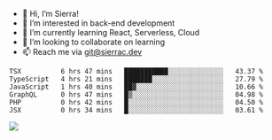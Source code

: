 - 👋 Hi, I’m Sierra!
- 👀 I’m interested in back-end development
- 🌱 I’m currently learning React, Serverless, Cloud
- 💞️ I’m looking to collaborate on learning
- 📫 Reach me via git@sierrac.dev

<!--START_SECTION:waka-->

```text
TSX          6 hrs 47 mins   ███████████░░░░░░░░░░░░░░   43.37 %
TypeScript   4 hrs 21 mins   ███████░░░░░░░░░░░░░░░░░░   27.79 %
JavaScript   1 hrs 40 mins   ██▓░░░░░░░░░░░░░░░░░░░░░░   10.66 %
GraphQL      0 hrs 47 mins   █▒░░░░░░░░░░░░░░░░░░░░░░░   04.98 %
PHP          0 hrs 42 mins   █░░░░░░░░░░░░░░░░░░░░░░░░   04.50 %
JSX          0 hrs 34 mins   █░░░░░░░░░░░░░░░░░░░░░░░░   03.61 %
```

<!--END_SECTION:waka-->


![](https://hit.yhype.me/github/profile?user_id=7351311)
